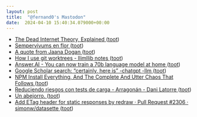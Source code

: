 ```yaml
---
layout: post
title:  "@fernand0's Mastodon"
date:  2024-04-10 15:40:34.079000+00:00
---
```

*  [The Dead Internet Theory, Explained ](https://www.forbes.com/sites/danidiplacido/2024/01/16/the-dead-internet-theory-explained/?sh=4284cd6557c) ([toot](https://mastodon.social/@fernand0/112247677522974236))
*  [Sempervivums en flor ](https://www.flickr.com/photos/fernand0/53624853338) ([toot](https://mastodon.social/@fernand0/112247613327130163))
*  [A quote from Jaana Dogan ](https://simonwillison.net/2024/Apr/4/jaana-dogan/#atom-everythin) ([toot](https://mastodon.social/@fernand0/112247314354933204))
*  [How I use git worktrees - llimllib notes ](https://notes.billmill.org/blog/2024/03/How_I_use_git_worktrees.htm) ([toot](https://mastodon.social/@fernand0/112246621409719229))
*  [Answer.AI - You can now train a 70b language model at home ](https://www.answer.ai/posts/2024-03-06-fsdp-qlora.htm) ([toot](https://mastodon.social/@fernand0/112246479611531511))
*  [Google Scholar search: “certainly, here is” -chatgpt -llm ](https://simonwillison.net/2024/Mar/15/certainly-here-is-google-scholar/#atom-everythin) ([toot](https://mastodon.social/@fernand0/112246182684829388))
*  [NPM Install Everything, And The Complete And Utter Chaos That Follows ](https://boehs.org/node/npm-everythin) ([toot](https://mastodon.social/@fernand0/112246035463340338))
*  [Reduciendo riesgos con tests de carga - Arragonán - Dani Latorre ](https://danilat.com/weblog/2024/04/04/tests-de-carg) ([toot](https://mastodon.social/@fernand0/112244366710665489))
*  [Un abejorro. ](https://avecesunafoto.wordpress.com/2024/04/09/un-abejorro) ([toot](https://mastodon.social/@fernand0/112244315283051386))
*  [Add ETag header for static responses by redraw · Pull Request #2306 · simonw/datasette ](https://github.com/simonw/datasette/pull/230) ([toot](https://mastodon.social/@fernand0/112242412406364088))
